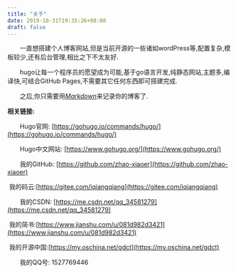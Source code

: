 ```yaml
---
title: "关于"
date: 2019-10-31T19:35:26+08:00
draft: false
---
```


&emsp;&emsp;一直想搭建个人博客网站,但是当前开源的一些诸如wordPress等,配置复杂,模板较少,还有后台管理,相比之下不太友好.

&emsp;&emsp;hugo让每一个程序员的愿望成为可能,基于go语言开发,纯静态网站,主题多,编译快,可结合GitHub Pages,不需要其它任何东西即可搭建完成.

&emsp;&emsp;之后,你只需要用[*Markdown*](https://www.baidu.com/link?url=TKQ05LtzeVthJtWImzc_QavxwCu-qnErEM0DitKXPqnwPxmv3nY2Utd4LbQq7l5N6WavWG9yj45gV28L9SoJN_&wd=&eqid=930c8df60001757d000000025dbb9b64)来记录你的博客了.

**相关链接:**

&emsp;&emsp;Hugo官网: [https://gohugo.io/commands/hugo/](https://gohugo.io/commands/hugo/)

&emsp;&emsp;Hugo中文网站: [https://www.gohugo.org/](https://www.gohugo.org/)

&emsp;&emsp;我的GitHub: [https://github.com/zhao-xiaoer](https://github.com/zhao-xiaoer)

​		我的码云:[https://gitee.com/iqiangqiang](https://gitee.com/iqiangqiang)

&emsp;&emsp;我的CSDN: [https://me.csdn.net/qq_34581279](https://me.csdn.net/qq_34581279)

​        我的简书:[https://www.jianshu.com/u/081d982d3421](https://www.jianshu.com/u/081d982d3421)

​		我的开源中国:[https://my.oschina.net/gdct](https://my.oschina.net/gdct)		

&emsp;&emsp;我的QQ号: 1527769446

